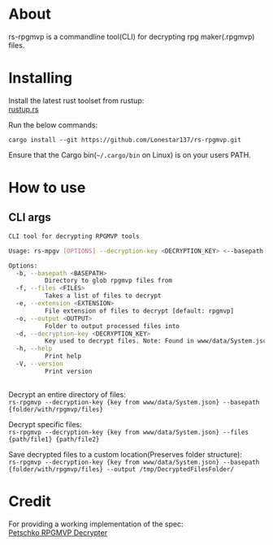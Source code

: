 # About

rs-rpgmvp is a commandline tool(CLI) for decrypting rpg maker(.rpgmvp) files.

# Installing
Install the latest rust toolset from rustup:  
[rustup.rs](https://rustup.rs/)


Run the below commands:
```
cargo install --git https://github.com/Lonestar137/rs-rpgmvp.git
```

Ensure that the Cargo bin(`~/.cargo/bin` on Linux) is on your users PATH.

# How to use

## CLI args

```bash
CLI tool for decrypting RPGMVP tools

Usage: rs-mpgv [OPTIONS] --decryption-key <DECRYPTION_KEY> <--basepath <BASEPATH>|--files <FILES>>

Options:
  -b, --basepath <BASEPATH>
          Directory to glob rpgmvp files from
  -f, --files <FILES>
          Takes a list of files to decrypt
  -e, --extension <EXTENSION>
          File extension of files to decrypt [default: rpgmvp]
  -o, --output <OUTPUT>
          Folder to output processed files into
  -d, --decryption-key <DECRYPTION_KEY>
          Key used to decrypt files. Note: Found in www/data/System.json
  -h, --help
          Print help
  -V, --version
          Print version
  
```

Decrypt an entire directory of files:  
`rs-rpgmvp --decryption-key {key from www/data/System.json} --basepath {folder/with/rpgmvp/files}`

Decrypt specific files:  
`rs-rpgmvp --decryption-key {key from www/data/System.json} --files {path/file1} {path/file2}`

Save decrypted files to a custom location(Preserves folder structure):  
`rs-rpgmvp --decryption-key {key from www/data/System.json} --basepath {folder/with/rpgmvp/files} --output /tmp/DecryptedFilesFolder/`

# Credit

For providing a working implementation of the spec:  
[Petschko RPGMVP Decrypter](https://github.com/Petschko/RPG-Maker-MV-Decrypter)

